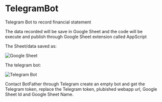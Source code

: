 # TelegramBot
Telegram Bot to record financial statement

The data recorded will be save in Google Sheet and the code will be execute and publish through Google Sheet extension called AppScript

The Sheet/data saved as: 

![Google Sheet](https://user-images.githubusercontent.com/53967791/159822873-e50bb3d3-3b01-4d73-99e3-ba4c576a54d3.PNG)

The telegram bot: 

![Telegram Bot](https://user-images.githubusercontent.com/53967791/159822929-97c0a993-475b-4dc4-9cf3-7eb4543d13b4.PNG)


Contact BotFather through Telegram create an empty bot and get the Telegram token, replace the Telegram token, plubished webapp url, Google Sheet Id and Google Sheet Name.
